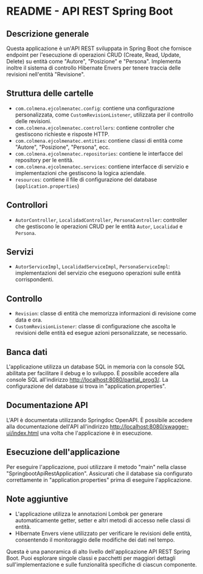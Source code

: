 # README - API REST Spring Boot

## Descrizione generale

Questa applicazione è un'API REST sviluppata in Spring Boot che fornisce endpoint per l'esecuzione di operazioni CRUD (Create, Read, Update, Delete) su entità come "Autore", "Posizione" e "Persona". Implementa inoltre il sistema di controllo Hibernate Envers per tenere traccia delle revisioni nell'entità "Revisione".

## Struttura delle cartelle

- `com.colmena.ejcolmenatec.config`: contiene una configurazione personalizzata, come `CustomRevisionListener`, utilizzata per il controllo delle revisioni.
- `com.colmena.ejcolmenatec.controllers`: contiene controller che gestiscono richieste e risposte HTTP.
- `com.colmena.ejcolmenatec.entities`: contiene classi di entità come "Autore", "Posizione", "Persona", ecc.
- `com.colmena.ejcolmenatec.repositories`: contiene le interfacce del repository per le entità.
- `com.colmena.ejcolmenatec.services`: contiene interfacce di servizio e implementazioni che gestiscono la logica aziendale.
- `resources`: contiene il file di configurazione del database (`application.properties`)

## Controllori

- `AutorController`, `LocalidadController`, `PersonaController`: controller che gestiscono le operazioni CRUD per le entità `Autor`, `Localidad` e `Persona`.

## Servizi

- `AutorServiceImpl`, `LocalidadServiceImpl`, `PersonaServiceImpl`: implementazioni del servizio che eseguono operazioni sulle entità corrispondenti.

## Controllo

- `Revision`: classe di entità che memorizza informazioni di revisione come data e ora.
- `CustomRevisionListener`: classe di configurazione che ascolta le revisioni delle entità ed esegue azioni personalizzate, se necessario.

## Banca dati

L'applicazione utilizza un database SQL in memoria con la console SQL abilitata per facilitare il debug e lo sviluppo. È possibile accedere alla console SQL all'indirizzo [http://localhost:8080/partial_prog3/](http://localhost:8080/partial_prog3/). La configurazione del database si trova in "application.properties".

## Documentazione API

L'API è documentata utilizzando Springdoc OpenAPI. È possibile accedere alla documentazione dell'API all'indirizzo [http://localhost:8080/swagger-ui/index.html](http://localhost:8080/swagger-ui/index.html) una volta che l'applicazione è in esecuzione.

## Esecuzione dell'applicazione

Per eseguire l'applicazione, puoi utilizzare il metodo "main" nella classe "SpringbootApiRestApplication". Assicurati che il database sia configurato correttamente in "application.properties" prima di eseguire l'applicazione.

## Note aggiuntive

- L'applicazione utilizza le annotazioni Lombok per generare automaticamente getter, setter e altri metodi di accesso nelle classi di entità.
- Hibernate Envers viene utilizzato per verificare le revisioni delle entità, consentendo il monitoraggio delle modifiche dei dati nel tempo.

Questa è una panoramica di alto livello dell'applicazione API REST Spring Boot. Puoi esplorare singole classi e pacchetti per maggiori dettagli sull'implementazione e sulle funzionalità specifiche di ciascun componente.
